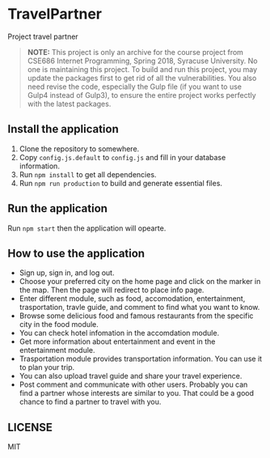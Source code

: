 # TravelPartner
Project travel partner

> __NOTE:__ This project is only an archive for the course project from CSE686 Internet Programming, Spring 2018, Syracuse University. No one is maintaining this project. To build and run this project, you may update the packages first to get rid of all the vulnerabilities. You also need revise the code, especially the Gulp file (if you want to use Gulp4 instead of Gulp3), to ensure the entire project works perfectly with the latest packages.

## Install the application

1. Clone the repository to somewhere.
2. Copy `config.js.default` to `config.js` and fill in your database information.
3. Run `npm install` to get all dependencies.
4. Run `npm run production` to build and generate essential files.

## Run the application

Run `npm start` then the application will opearte.

## How to use the application

- Sign up, sign in, and log out.
- Choose your preferred city on the home page and click on the marker in the map. Then the page will redirect to place info page.
- Enter different module, such as food, accomodation, entertainment, trasportation, travle guide, and comment to find what you want to know.
- Browse some delicious food and famous restaurants from the specific city in the food module.
- You can check hotel infomation in the accomdation module.
- Get more information about entertainment and event in the entertainment module.
- Trasportation module provides transportation information. You can use it to plan your trip.
- You can also upload travel guide and share your travel experience.
- Post comment and communicate with other users. Probably you can find a partner whose interests are similar to you. That could be a good chance to find a partner to travel with you.

## LICENSE

MIT
